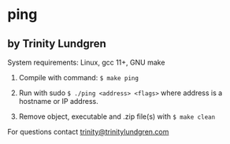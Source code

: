 # ping
## by Trinity Lundgren

System requirements: Linux, gcc 11+, GNU make

1. Compile with command: `$ make ping`

2. Run with sudo `$ ./ping <address> <flags>` where address is a hostname or IP address.

3. Remove object, executable and .zip file(s) with `$ make clean`

For questions contact trinity@trinitylundgren.com

